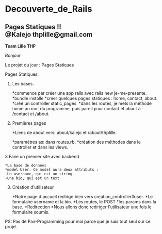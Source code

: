 
<h1>Decouverte_de_Rails</h1>
<h2>Pages Statiques !!<br>
@Kalejo
thplille@gmail.com
</h2>



<b>Team Lille THP</b>

<em>Bonjour</em>

<p>Le projet du jour : Pages Statiques


Pages Statiques.
1. Les bases.

    *commence par créer une app rails avec rails new je-me-presente.
    *bundle installe
    *créer quelques pages statiques : home, contact, about.
    *créé un controller static_pages.
    *dans les routes, je mets la méthode home au root du programme, puis pareil pour contact et about à /contact et /about.

2. Premières pages

	*Liens de about vers: about/kalejo et /about/thplille.

    *paramètres as: dans routes.rb.
    *création des méthodes dans le controller
    et dans les views.

3.Faire un premier site avec backend

	*La base de données
	*model User. Ce model aura deux attributs :
    -Un username, qui est un string
    -Une bio, qui est un text

3. Création d'utilisateur

	*Notre page d'accueil redirige bien vers creation_controller#user.
	*Le formulaire username et la bio.
	*Les routes, le POST
	*les params dans la base.
 	*Redirection
	*Nous allons donc rediriger l'utilisateur une fois le formulaire soumis.



PS: Pas de Pair-Programming pour moi parce que je suis tout seul sur ce projet.</p>
